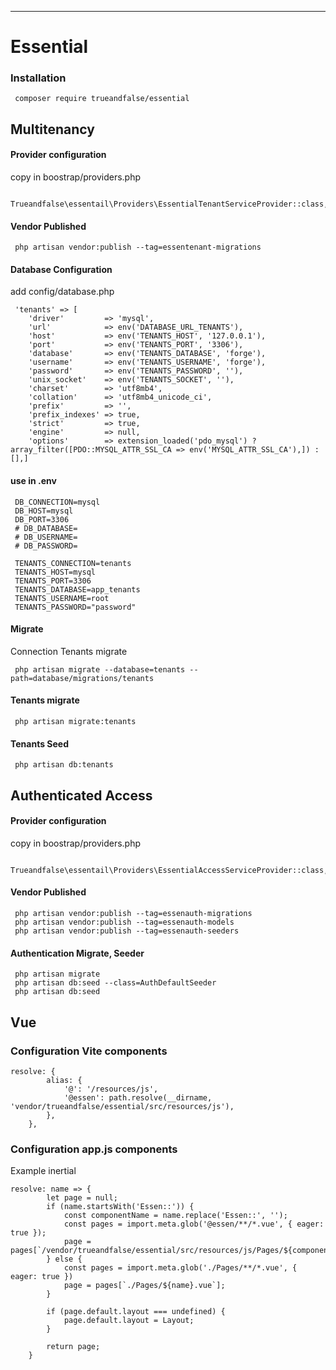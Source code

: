 ---

# Essential

### Installation

```
 composer require trueandfalse/essential
```

## Multitenancy

#### Provider configuration

copy in boostrap/providers.php

```
 Trueandfalse\essentail\Providers\EssentialTenantServiceProvider::class,
```

#### Vendor Published

```
 php artisan vendor:publish --tag=essentenant-migrations
```

#### Database Configuration

add config/database.php

```
 'tenants' => [
    'driver'         => 'mysql',
    'url'            => env('DATABASE_URL_TENANTS'),
    'host'           => env('TENANTS_HOST', '127.0.0.1'),
    'port'           => env('TENANTS_PORT', '3306'),
    'database'       => env('TENANTS_DATABASE', 'forge'),
    'username'       => env('TENANTS_USERNAME', 'forge'),
    'password'       => env('TENANTS_PASSWORD', ''),
    'unix_socket'    => env('TENANTS_SOCKET', ''),
    'charset'        => 'utf8mb4',
    'collation'      => 'utf8mb4_unicode_ci',
    'prefix'         => '',
    'prefix_indexes' => true,
    'strict'         => true,
    'engine'         => null,
    'options'        => extension_loaded('pdo_mysql') ? array_filter([PDO::MYSQL_ATTR_SSL_CA => env('MYSQL_ATTR_SSL_CA'),]) : [],]
```

#### use in .env

```
 DB_CONNECTION=mysql
 DB_HOST=mysql
 DB_PORT=3306
 # DB_DATABASE=
 # DB_USERNAME=
 # DB_PASSWORD=

 TENANTS_CONNECTION=tenants
 TENANTS_HOST=mysql
 TENANTS_PORT=3306
 TENANTS_DATABASE=app_tenants
 TENANTS_USERNAME=root
 TENANTS_PASSWORD="password"
```

#### Migrate

Connection Tenants migrate

```
 php artisan migrate --database=tenants --path=database/migrations/tenants
```

#### Tenants migrate

```
 php artisan migrate:tenants
```

#### Tenants Seed

```
 php artisan db:tenants
```

## Authenticated Access

#### Provider configuration

copy in boostrap/providers.php

```
 Trueandfalse\essentail\Providers\EssentialAccessServiceProvider::class,
```

#### Vendor Published

```
 php artisan vendor:publish --tag=essenauth-migrations
 php artisan vendor:publish --tag=essenauth-models
 php artisan vendor:publish --tag=essenauth-seeders
```

#### Authentication Migrate, Seeder

```
 php artisan migrate
 php artisan db:seed --class=AuthDefaultSeeder
 php artisan db:seed
```

## Vue

### Configuration Vite components

```
resolve: {
        alias: {
            '@': '/resources/js',
            '@essen': path.resolve(__dirname, 'vendor/trueandfalse/essential/src/resources/js'),
        },
    },
```

### Configuration app.js components

Example inertial

```
resolve: name => {
        let page = null;
        if (name.startsWith('Essen::')) {
            const componentName = name.replace('Essen::', '');
            const pages = import.meta.glob('@essen/**/*.vue', { eager: true });
            page = pages[`/vendor/trueandfalse/essential/src/resources/js/Pages/${componentName}.vue`];
        } else {
            const pages = import.meta.glob('./Pages/**/*.vue', { eager: true })
            page = pages[`./Pages/${name}.vue`];
        }

        if (page.default.layout === undefined) {
            page.default.layout = Layout;
        }

        return page;
    }
```
